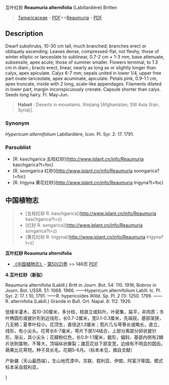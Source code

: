 互叶红砂 **Reaumuria alternifolia** (Labillardière) Britten

> [Tamaricaceae](http://www.iplant.cn/info/Tamaricaceae?t=foc) - [PDF](http://www.iplant.cn/foc/pdf/Tamaricaceae.pdf)>>[Reaumuria](http://www.iplant.cn/info/Reaumuria?t=foc) - [PDF](http://www.iplant.cn/foc/pdf/Reaumuria.pdf)

## Description

Dwarf subshrubs, 10-30 cm tall, much branched; branches erect or obliquely ascending. Leaves dense, compressed-flat, not fleshy, those of winter elliptic or lanceolate to sublinear, 0.7-2 cm × 1-3 mm, base attenuate, subsessile, apex acute; those of summer smaller. Flowers terminal, to 1.3 cm in diam.; bracts erect, linear, nearly as long as or slightly longer than calyx, apex apiculate. Calyx 6-7 mm; sepals united in lower 1/4, upper free part ovate-lanceolate, apex acuminate, apiculate. Petals pink, 0.9-1.1 cm, apex truncate, inside with 2 long, scale-like appendages. Filaments dilated in lower part, margin inconspicuously crenate. Capsule shorter than calyx. Seeds long hairy. Fl. May-Jun.

> **Habait** : 
> Deserts in mountains. Xinjiang [Afghanistan; SW Asia (Iran, Syria)].

### Synonym
*Hypericum alternifolium* Labillardière, Icon. Pl. Syr. 2: 17. 1791.

### Parsublist

* [R.  kaschgarica  五柱红砂](http://www.iplant.cn/info/Reaumuria kaschgarica?t=foc)
* [R.  soongarica  红砂](http://www.iplant.cn/info/Reaumuria soongarica?t=foc)
* [R.  trigyna  黄花红砂](http://www.iplant.cn/info/Reaumuria trigyna?t=foc)

## 中国植物志

> * [五柱红砂  R.  kaschgarica](http://www.iplant.cn/info/Reaumuria kaschgarica?t=z)
> * [红砂  R.  songarica](http://www.iplant.cn/info/Reaumuria songarica?t=z)
> * [黄花红砂  R.  trigyna](http://www.iplant.cn/info/Reaumuria trigyna?t=z)

**互叶红砂 Reaumuria alternifolia**

* [《中国植物志》](http://www.iplant.cn/frps)- [第50(2)卷](http://www.iplant.cn/frps/vol/50(2)) >> 146页 [PDF](http://www.iplant.cn/frps/pdf/50(2)/146.PDF)

**4.互叶红砂（新拟）**

Reaumuria alternifolia (Labill.) Britt in Journ. Bot. 54: 110. 1916; Bobrov in Journ. Bot. USSR. 51: 1068. 1966. ——Hypericum alternifolium Labill. Ic. Pl. Syr. 2: 17. t 10, 1791. ——R. hypericoides Willd. Sp. Pl. 2 (1): 1250. 1799. ——R. alternifolia (Labill.) Grande in Bull. Ort. Napal. 8: 112. 1926.

低矮半灌木，高10-30厘米，多分枝，枝直立或斜升。叶密集，扁平，非肉质；冬叶椭圆形或披针形到近线形，长0.7-2厘米，宽0.1-0.3厘米，先端锐，基部渐狭，几无柄；夏季叶较小。花顶生，直径达1.3厘米；苞片几与萼等长或略长，直立，线形，有小尖头。花萼长6-7毫米，萼片下部1/4结合，上部分离部分卵状披针形，渐尖，具小尖头；花瓣粉红色，长0.9-1.1厘米，截形，偏斜，基部内侧有2鳞片状附属物，不等大，顶端纵状撕裂；雄蕊花丝下部变宽，边缘有不明显的圆齿。蒴果比花萼短。种子具长毛。花期5-6月。（标本未见，摘自文献）

产新疆（天山最西端）。生山地荒漠中。苏联、叙利亚、伊朗、阿富汗等国。模式标本采自叙利亚。

}